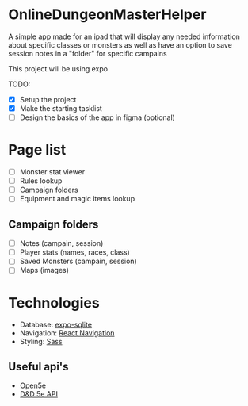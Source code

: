 # OnlineDungeonMasterHelper
 A simple app made for an ipad that will display any needed information about specific classes or monsters as well as have an option to save session notes in a "folder" for specific campains

This project will be using expo

TODO:
- [x] Setup the project
- [x] Make the starting tasklist
- [ ] Design the basics of the app in figma (optional)

# Page list
- [ ] Monster stat viewer
- [ ] Rules lookup
- [ ] Campaign folders
- [ ] Equipment and magic items lookup

## Campaign folders
- [ ] Notes (campain, session)
- [ ] Player stats (names, races, class)
- [ ] Saved Monsters (campain, session)
- [ ] Maps (images)

# Technologies
- Database: [expo-sqlite](https://docs.expo.io/versions/latest/sdk/sqlite/)
- Navigation: [React Navigation](https://reactnavigation.org/)
- Styling: [Sass](https://sass-lang.com/)


## Useful api's
- [Open5e](https://open5e.com/)
- [D&D 5e API](http://www.dnd5eapi.co/)
